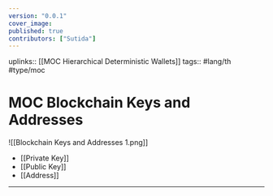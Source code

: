 ```yaml
---
version: "0.0.1"
cover_image:
published: true
contributors: ["Sutida"]
---
```

uplinks:: [[MOC Hierarchical Deterministic Wallets]]
tags:: #lang/th #type/moc

#  MOC Blockchain Keys and Addresses 
![[Blockchain Keys and Addresses 1.png]]
- [[Private Key]]
- [[Public Key]]
- [[Address]]

---
